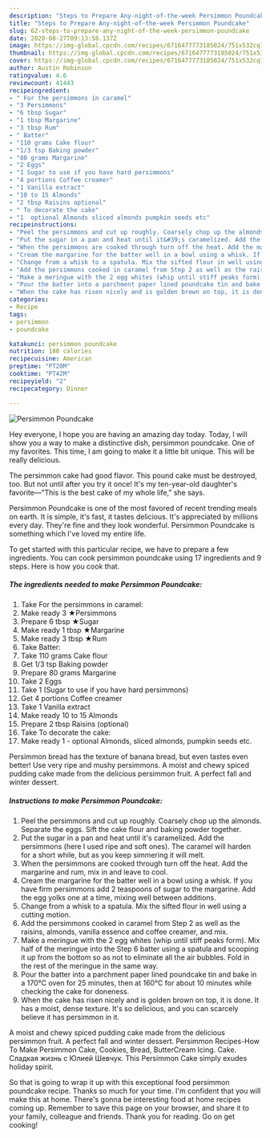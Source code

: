 ```yaml
---
description: "Steps to Prepare Any-night-of-the-week Persimmon Poundcake"
title: "Steps to Prepare Any-night-of-the-week Persimmon Poundcake"
slug: 62-steps-to-prepare-any-night-of-the-week-persimmon-poundcake
date: 2020-08-27T09:13:58.137Z
image: https://img-global.cpcdn.com/recipes/6716477773185024/751x532cq70/persimmon-poundcake-recipe-main-photo.jpg
thumbnail: https://img-global.cpcdn.com/recipes/6716477773185024/751x532cq70/persimmon-poundcake-recipe-main-photo.jpg
cover: https://img-global.cpcdn.com/recipes/6716477773185024/751x532cq70/persimmon-poundcake-recipe-main-photo.jpg
author: Austin Robinson
ratingvalue: 4.6
reviewcount: 41443
recipeingredient:
- " For the persimmons in caramel"
- "3 Persimmons"
- "6 tbsp Sugar"
- "1 tbsp Margarine"
- "3 tbsp Rum"
- " Batter"
- "110 grams Cake flour"
- "1/3 tsp Baking powder"
- "80 grams Margarine"
- "2 Eggs"
- "1 Sugar to use if you have hard persimmons"
- "4 portions Coffee creamer"
- "1 Vanilla extract"
- "10 to 15 Almonds"
- "2 tbsp Raisins optional"
- " To decorate the cake"
- "1  optional Almonds sliced almonds pumpkin seeds etc"
recipeinstructions:
- "Peel the persimmons and cut up roughly. Coarsely chop up the almonds. Separate the eggs. Sift the cake flour and baking powder together."
- "Put the sugar in a pan and heat until it&#39;s caramelized. Add the persimmons (here I used ripe and soft ones). The caramel will harden for a short while, but as you keep simmering it will melt."
- "When the persimmons are cooked through turn off the heat. Add the margarine and rum, mix in and leave to cool."
- "Cream the margarine for the batter well in a bowl using a whisk. If you have firm persimmons add 2 teaspoons of sugar to the margarine. Add the egg yolks one at a time, mixing well between additions."
- "Change from a whisk to a spatula. Mix the sifted flour in well using a cutting motion."
- "Add the persimmons cooked in caramel from Step 2 as well as the raisins, almonds, vanilla essence and coffee creamer, and mix."
- "Make a meringue with the 2 egg whites (whip until stiff peaks form). Mix half of the meringue into the Step 6 batter using a spatula and scooping it up from the bottom so as not to eliminate all the air bubbles. Fold in the rest of the meringue in the same way."
- "Pour the batter into a parchment paper lined poundcake tin and bake in a 170°C oven for 25 minutes, then at 160°C for about 10 minutes while checking the cake for doneness."
- "When the cake has risen nicely and is golden brown on top, it is done. It has a moist, dense texture. It&#39;s so delicious, and you can scarcely believe it has persimmon in it."
categories:
- Recipe
tags:
- persimmon
- poundcake

katakunci: persimmon poundcake 
nutrition: 188 calories
recipecuisine: American
preptime: "PT20M"
cooktime: "PT42M"
recipeyield: "2"
recipecategory: Dinner

---
```



![Persimmon Poundcake](https://img-global.cpcdn.com/recipes/6716477773185024/751x532cq70/persimmon-poundcake-recipe-main-photo.jpg)

Hey everyone, I hope you are having an amazing day today. Today, I will show you a way to make a distinctive dish, persimmon poundcake. One of my favorites. This time, I am going to make it a little bit unique. This will be really delicious.

The persimmon cake had good flavor. This pound cake must be destroyed, too. But not until after you try it once! It&#39;s my ten-year-old daughter&#39;s favorite—&#34;This is the best cake of my whole life,&#34; she says.

Persimmon Poundcake is one of the most favored of recent trending meals on earth. It is simple, it's fast, it tastes delicious. It's appreciated by millions every day. They're fine and they look wonderful. Persimmon Poundcake is something which I've loved my entire life.


To get started with this particular recipe, we have to prepare a few ingredients. You can cook persimmon poundcake using 17 ingredients and 9 steps. Here is how you cook that.

<!--inarticleads1-->

##### The ingredients needed to make Persimmon Poundcake:

1. Take  For the persimmons in caramel:
1. Make ready 3 ★Persimmons
1. Prepare 6 tbsp ★Sugar
1. Make ready 1 tbsp ★Margarine
1. Make ready 3 tbsp ★Rum
1. Take  Batter:
1. Take 110 grams Cake flour
1. Get 1/3 tsp Baking powder
1. Prepare 80 grams Margarine
1. Take 2 Eggs
1. Take 1 (Sugar to use if you have hard persimmons)
1. Get 4 portions Coffee creamer
1. Take 1 Vanilla extract
1. Make ready 10 to 15 Almonds
1. Prepare 2 tbsp Raisins (optional)
1. Take  To decorate the cake:
1. Make ready 1 - optional Almonds, sliced almonds, pumpkin seeds etc.


Persimmon bread has the texture of banana bread, but even tastes even better! Use very ripe and mushy persimmons. A moist and chewy spiced pudding cake made from the delicious persimmon fruit. A perfect fall and winter dessert. 

<!--inarticleads2-->

##### Instructions to make Persimmon Poundcake:

1. Peel the persimmons and cut up roughly. Coarsely chop up the almonds. Separate the eggs. Sift the cake flour and baking powder together.
1. Put the sugar in a pan and heat until it&#39;s caramelized. Add the persimmons (here I used ripe and soft ones). The caramel will harden for a short while, but as you keep simmering it will melt.
1. When the persimmons are cooked through turn off the heat. Add the margarine and rum, mix in and leave to cool.
1. Cream the margarine for the batter well in a bowl using a whisk. If you have firm persimmons add 2 teaspoons of sugar to the margarine. Add the egg yolks one at a time, mixing well between additions.
1. Change from a whisk to a spatula. Mix the sifted flour in well using a cutting motion.
1. Add the persimmons cooked in caramel from Step 2 as well as the raisins, almonds, vanilla essence and coffee creamer, and mix.
1. Make a meringue with the 2 egg whites (whip until stiff peaks form). Mix half of the meringue into the Step 6 batter using a spatula and scooping it up from the bottom so as not to eliminate all the air bubbles. Fold in the rest of the meringue in the same way.
1. Pour the batter into a parchment paper lined poundcake tin and bake in a 170°C oven for 25 minutes, then at 160°C for about 10 minutes while checking the cake for doneness.
1. When the cake has risen nicely and is golden brown on top, it is done. It has a moist, dense texture. It&#39;s so delicious, and you can scarcely believe it has persimmon in it.


A moist and chewy spiced pudding cake made from the delicious persimmon fruit. A perfect fall and winter dessert. Persimmon Recipes-How To Make Persimmon Cake, Cookies, Bread, ButterCream Icing. Cake. Сладкая жизнь с Юлией Шевчук. This Persimmon Cake simply exudes holiday spirit. 

So that is going to wrap it up with this exceptional food persimmon poundcake recipe. Thanks so much for your time. I'm confident that you will make this at home. There's gonna be interesting food at home recipes coming up. Remember to save this page on your browser, and share it to your family, colleague and friends. Thank you for reading. Go on get cooking!
